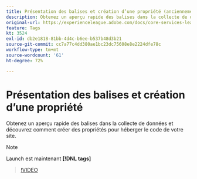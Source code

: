 ```yaml
---
title: Présentation des balises et création d’une propriété (anciennement Launch)
description: Obtenez un aperçu rapide des balises dans la collecte de données et découvrez comment créer des propriétés pour héberger le code de votre site.
original-url: https://experienceleague.adobe.com/docs/core-services-learn/tutorials/launch-web/launch-overview-and-creating-properties.html
feature: Tags
kt: 3524
exl-id: db2e1818-81bb-4d4c-b6ee-b537b48d3b21
source-git-commit: cc7a77c4dd380ae1bc23dc75608e8e2224dfe78c
workflow-type: tm+mt
source-wordcount: '61'
ht-degree: 72%

---
```


# Présentation des balises et création d’une propriété

Obtenez un aperçu rapide des balises dans la collecte de données et découvrez comment créer des propriétés pour héberger le code de votre site.

>[!NOTE]
>
> Launch est maintenant **[!DNL tags]**

>[!VIDEO](https://video.tv.adobe.com/v/28727/?quality=12&learn=on)
